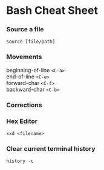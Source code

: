 # Bash Cheat Sheet
### Source a file
`source [file/path]`  

### Movements
beginning-of-line `<C-a>`  
end-of-line `<C-e>`  
forward-char `<C-f>`  
backward-char `<C-b>`

### Corrections


### Hex Editor
`xxd <filename>`  

### Clear current terminal history 
`history -c`  

